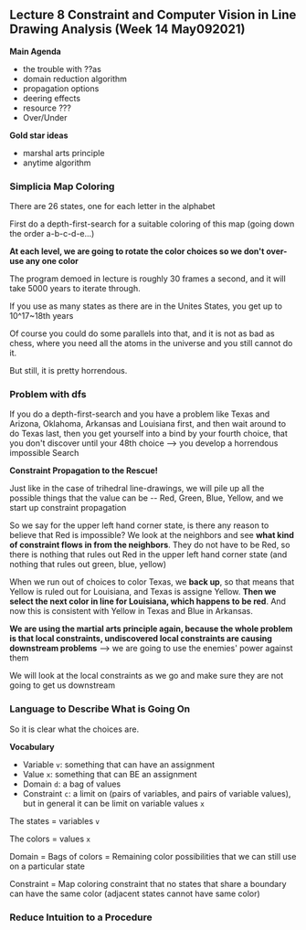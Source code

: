 ## Lecture 8 Constraint and Computer Vision in Line Drawing Analysis (Week 14 May092021)

**Main Agenda**
- the trouble with ??as
- domain reduction algorithm
- propagation options
- deering effects
- resource ???
- Over/Under

**Gold star ideas**
- marshal arts principle
- anytime algorithm


### Simplicia Map Coloring

There are 26 states, one for each letter in the alphabet

First do a depth-first-search for a suitable coloring of this map (going down the order a-b-c-d-e...)

**At each level, we are going to rotate the color choices so we don't over-use any one color**

The program demoed in lecture is roughly 30 frames a second, and it will take 5000 years to iterate through.

If you use as many states as there are in the Unites States, you get up to 10^17~18th years

Of course you could do some parallels into that, and it is not as bad as chess, where you need all the atoms in the universe and you still cannot do it.

But still, it is pretty horrendous.

### Problem with dfs

If you do a depth-first-search and you have a problem like Texas and Arizona, Oklahoma, Arkansas and Louisiana first, and then wait around to do Texas last, then you get yourself into a bind by your fourth choice, that you don't discover until your 48th choice --> you develop a horrendous impossible Search

**Constraint Propagation to the Rescue!**

Just like in the case of trihedral line-drawings, we will pile up all the possible things that the value can be -- Red, Green, Blue, Yellow, and we start up constraint propagation

So we say for the upper left hand corner state, is there any reason to believe that Red is impossible? We look at the neighbors and see **what kind of constraint flows in from the neighbors**. They do not have to be Red, so there is nothing that rules out Red in the upper left hand corner state (and nothing that rules out green, blue, yellow)

When we run out of choices to color Texas, we **back up**, so that means that Yellow is ruled out for Louisiana, and Texas is assigne Yellow. **Then we select the next color in line for Louisiana, which happens to be red**. And now this is consistent with Yellow in Texas and Blue in Arkansas.

**We are using the martial arts principle again, because the whole problem is that local constraints, undiscovered local constraints are causing downstream problems** --> we are going to use the enemies' power against them

We will look at the local constraints as we go and make sure they are not going to get us downstream

### Language to Describe What is Going On

So it is clear what the choices are.

**Vocabulary**
- Variable `v`: something that can have an assignment
- Value `x`: something that can BE an assignment
- Domain `d`: a bag of values
- Constraint `c`: a limit on (pairs of variables, and pairs of variable values), but in general it can be limit on variable values `x`

The states = variables `v`

The colors = values `x`

Domain = Bags of colors = Remaining color possibilities that we can still use on a particular state

Constraint = Map coloring constraint that no states that share a boundary can have the same color (adjacent states cannot have same color)

### Reduce Intuition to a Procedure
